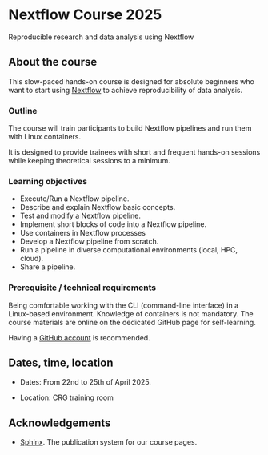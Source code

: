 # Nextflow Course 2025 

Reproducible research and data analysis using Nextflow

## About the course

This slow-paced hands-on course is designed for absolute beginners who want to start using [Nextflow](https://www.nextflow.io) to achieve reproducibility of data analysis. 

### Outline

The course will train participants to build Nextflow pipelines and run them with Linux containers.

It is designed to provide trainees with short and frequent hands-on sessions while keeping theoretical sessions to a minimum.



### Learning objectives

* Execute/Run a Nextflow pipeline.
* Describe and explain Nextflow basic concepts.
* Test and modify a Nextflow pipeline.
* Implement short blocks of code into a Nextflow pipeline.
* Use containers in Nextflow processes
* Develop a Nextflow pipeline from scratch.
* Run a pipeline in diverse computational environments (local, HPC, cloud).
* Share a pipeline.

### Prerequisite / technical requirements

Being comfortable working with the CLI (command-line interface) in a Linux-based environment.
Knowledge of containers is not mandatory. The course materials are online on the dedicated GitHub page for self-learning.

Having a [GitHub account](https://github.com/join) is recommended. 

## Dates, time, location

* Dates: From 22nd to 25th of April 2025.

* Location: CRG training room



## Acknowledgements

* [Sphinx](https://www.sphinx-doc.org/). The publication system for our course pages.

